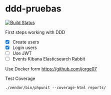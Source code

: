 # ddd-pruebas
[![Build Status](https://travis-ci.org/chuajose/ddd-pruebas.png?branch=master)](https://travis-ci.org/chuajose/ddd-pruebas)

First steps working with DDD

- [x] Create users
- [x] Login users
- [ ] Use JWT
- [ ] Events Kibana Elasticsearch Rabbit

Use Docker form https://github.com/jorge07


Test Coverage
```
./vendor/bin/phpunit --coverage-html reports/
```
